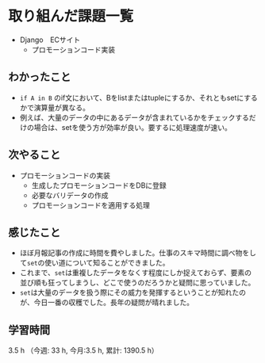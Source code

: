 # 取り組んだ課題一覧
- Django　ECサイト
    - プロモーションコード実装

## わかったこと
- `if A in B` のif文において、Bをlistまたはtupleにするか、それともsetにするかで演算量が異なる。
- 例えば、大量のデータの中にあるデータが含まれているかをチェックするだけの場合は、setを使う方が効率が良い。要するに処理速度が速い。

## 次やること
- プロモーションコードの実装
    - 生成したプロモーションコードをDBに登録
    - 必要なバリデータの作成
    - プロモーションコードを適用する処理        

## 感じたこと
- ほぼ月報記事の作成に時間を費やしました。仕事のスキマ時間に調べ物をして`set`の使い道について知ることができました。
- これまで、`set`は重複したデータをなくす程度にしか捉えておらず、要素の並び順も狂ってしまうし、どこで使うのだろうかと疑問に思っていました。
- `set`は大量のデータを扱う際にその威力を発揮するということが知れたのが、今日一番の収穫でした。長年の疑問が晴れました。

## 学習時間
3.5 h （今週: 33 h, 今月:3.5 h, 累計: 1390.5 h）